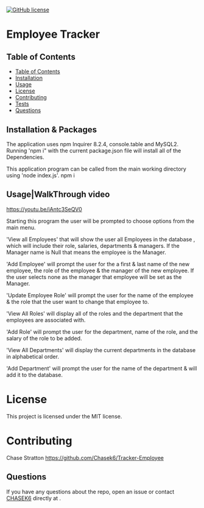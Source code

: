 
# 
[![GitHub license](https://img.shields.io/badge/license-MIT-blue.svg)](https://github.com/CHASEK6/)
# Employee Tracker

## Table of Contents 
  
  - [Table of Contents](#table-of-contents)
  - [Installation](#installation)
  - [Usage](#usage)
  - [License](#license)
  - [Contributing](#contributing)
  - [Tests](#tests)
  - [Questions](#questions)
## Installation & Packages
The application uses npm Inquirer 8.2.4, console.table and MySQL2. Running 'npm i" with the current package.json file will install all of the Dependencies.

This application program can be called from the main working directory using 'node index.js'.
npm i
## Usage|WalkThrough video 
https://youtu.be/iAntc3SeQV0

Starting this program the user will be prompted to choose options from the main menu.

'View all Employees' that will show the user all Employees in the database , which will include their role, salaries, departments & managers. If the Manager name is Null that means the employee is the Manager.

'Add Employee' will prompt the user for the a first & last name of the new employee, the role of the employee & the manager of the new employee. If the user selects none as the manager that employee will be set as the Manager.

'Update Employee Role' will prompt the user for the name of the employee & the role that the user want to change that employee to.

'View All Roles' will display all of the roles and the department that the employees are associated with.

'Add Role' will prompt the user for the department, name of the role, and the salary of the role to be added.

'View All Departments' will display the current departments in the database in alphabetical order.

'Add Department' will prompt the user for the name of the department & will add it to the database.







# License
This project is licensed under the MIT license.




# Contributing
Chase Stratton 
https://github.com/Chasek6/Tracker-Employee



## Questions
If you have any questions about the repo, open an issue or contact [CHASEK6](undefined) directly at .

